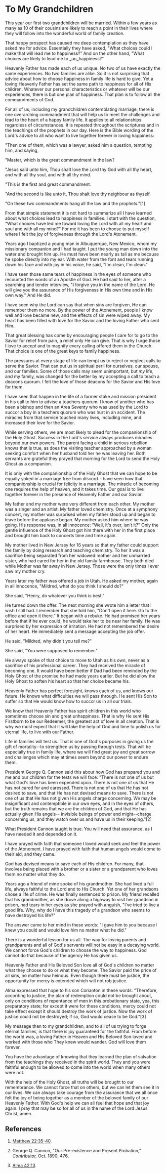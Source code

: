 # To My Grandchildren

This year our first two grandchildren will be married. Within a few years as
many as 10 of their cousins are likely to reach a point in their lives where
they will follow into the wonderful world of family creation.

That happy prospect has caused me deep contemplation as they have asked me for
advice. Essentially they have asked, "What choices could I make that will lead
me to happiness?" And on the other hand, "What choices are likely to lead me
to _un_happiness?"

Heavenly Father has made each of us unique. No two of us have exactly the same
experiences. No two families are alike. So it is not surprising that advice
about how to choose happiness in family life is hard to give. Yet a loving
Heavenly Father has set the same path to happiness for all of His children.
Whatever our personal characteristics or whatever will be our experiences,
there is but one plan of happiness. That plan is to follow all the
commandments of God.

For all of us, including my grandchildren contemplating marriage, there is one
overarching commandment that will help us to meet the challenges and lead to
the heart of a happy family life. It applies to all relationships regardless
of circumstances. It is repeated throughout the scriptures and in the
teachings of the prophets in our day. Here is the Bible wording of the Lord's
advice to all who want to live together forever in loving happiness:

"Then one of them, which was a lawyer, asked him a question, tempting him, and
saying,

"Master, which is the great commandment in the law?

"Jesus said unto him, Thou shalt love the Lord thy God with all thy heart, and
with all thy soul, and with all thy mind.

"This is the first and great commandment.

"And the second is like unto it, Thou shalt love thy neighbour as thyself.

"On these two commandments hang all the law and the prophets."[1]

From that simple statement it is not hard to summarize all I have learned
about what choices lead to happiness in families. I start with the question,
"What choices have led me toward loving the Lord with all my heart and soul
and with all my mind?" For me it has been to choose to put myself where I felt
the joy of forgiveness through the Lord's Atonement.

Years ago I baptized a young man in Albuquerque, New Mexico, whom my
missionary companion and I had taught. I put the young man down into the water
and brought him up. He must have been nearly as tall as me because he spoke
directly into my ear. With water from the font and tears running down his face
and with joy in his voice, he said, "I'm clean, I'm clean."

I have seen those same tears of happiness in the eyes of someone who recounted
the words of an Apostle of God. He had said to her, after a searching and
tender interview, "I forgive you in the name of the Lord. He will give you the
assurance of His forgiveness in His own time and in His own way." And He did.

I have seen why the Lord can say that when sins are forgiven, He can remember
them no more. By the power of the Atonement, people I know well and love
became new, and the effects of sin were wiped away. My heart has been filled
with love for the Savior and the loving Father who sent Him.

That great blessing has come by encouraging people I care for to go to the
Savior for relief from pain, a relief only He can give. That is why I urge
those I love to accept and to magnify every calling offered them in the
Church. That choice is one of the great keys to family happiness.

The pressures at every stage of life can tempt us to reject or neglect calls
to serve the Savior. That can put us in spiritual peril for ourselves, our
spouse, and our families. Some of those calls may seem unimportant, but _my_
life, and my family, was changed for the better by my accepting a call to
teach a deacons quorum. I felt the love of those deacons for the Savior and
His love for them.

I have seen that happen in the life of a former stake and mission president in
his call to him to advise a teachers quorum. I know of another who has been a
bishop and then an Area Seventy who was used by the Lord to succor a boy in a
teachers quorum who was hurt in an accident. The miracles from that service
touched many lives, including mine, and increased their love for the Savior.

While serving others, we are most likely to plead for the companionship of the
Holy Ghost. Success in the Lord's service always produces miracles beyond our
own powers. The parent facing a child in serious rebellion knows that is true,
as does the visiting teacher approached by a woman seeking comfort when her
husband told her he was leaving her. Both servants are grateful they prayed
that morning for the Lord to send the Holy Ghost as a companion.

It is only with the companionship of the Holy Ghost that we can hope to be
equally yoked in a marriage free from discord. I have seen how that
companionship is crucial for felicity in a marriage. The miracle of becoming
one requires the help of heaven, and it takes time. Our goal is to live
together forever in the presence of Heavenly Father and our Savior.

My father and my mother were very different from each other. My mother was a
singer and an artist. My father loved chemistry. Once at a symphony concert,
my mother was surprised when my father stood up and began to leave before the
applause began. My mother asked him where he was going. His response was, in
all innocence: "Well, it's over, isn't it?" Only the gentle influence of the
Holy Ghost got him there with her in the first place and brought him back to
concerts time and time again.

My mother lived in New Jersey for 16 years so that my father could support the
family by doing research and teaching chemistry. To her it was a sacrifice
being separated from her widowed mother and her unmarried sister, who had
cared for her in the old family farmhouse. They both died while Mother was far
away in New Jersey. Those were the only times I ever saw my mother cry.

Years later my father was offered a job in Utah. He asked my mother, again in
all innocence, "Mildred, what do you think I should do?"

She said, "Henry, do whatever you think is best."

He turned down the offer. The next morning she wrote him a letter that I wish
I still had. I remember that she told him, "Don't open it here. Go to the
office and open it there." It began with a rebuke. He had promised her years
before that if he ever could, he would take her to be near her family. He was
surprised by her expression of irritation. He had not remembered the desire of
her heart. He immediately sent a message accepting the job offer.

He said, "Mildred, why didn't you tell me?"

She said, "You were supposed to remember."

He always spoke of that choice to move to Utah as his own, never as a
sacrifice of his professional career. They had received the miracle of
becoming one. It would have been better if Dad had been reminded by the Holy
Ghost of the promise he had made years earlier. But he did allow the Holy
Ghost to soften his heart so that her choice became his.

Heavenly Father has perfect foresight, knows each of us, and knows our future.
He knows what difficulties we will pass through. He sent His Son to suffer so
that He would know how to succor us in all our trials.

We know that Heavenly Father has spirit children in this world who sometimes
choose sin and great unhappiness. That is why He sent His Firstborn to be our
Redeemer, the greatest act of love in all creation. That is why we must expect
that it will take the help of God and time to polish us for eternal life, to
live with our Father.

Life in families will test us. That is one of God's purposes in giving us the
gift of mortality--to strengthen us by passing through tests. That will be
especially true in family life, where we will find great joy and great sorrow
and challenges which may at times seem beyond our power to endure them.

President George Q. Cannon said this about how God has prepared you and me and
our children for the tests we will face: "There is not one of us but what
God's love has been expended upon. There is not one of us that He has not
cared for and caressed. There is not one of us that He has not desired to
save, and that He has not devised means to save. There is not one of us that
He has not given His angels charge concerning. We may be insignificant and
contemptible in our own eyes, and in the eyes of others, but the truth remains
that we are the children of God, and that He has actually given His angels--
invisible beings of power and might--charge concerning us, and they watch over
us and have us in their keeping."[2]

What President Cannon taught is true. You will need that assurance, as I have
needed it and depended on it.

I have prayed with faith that someone I loved would seek and feel the power of
the Atonement. I have prayed with faith that human angels would come to their
aid, and they came.

God has devised means to save each of His children. For many, that involves
being placed with a brother or a sister or a grandparent who loves them no
matter what they do.

Years ago a friend of mine spoke of his grandmother. She had lived a full
life, always faithful to the Lord and to His Church. Yet one of her grandsons
chose a life of crime. He was finally sentenced to prison. My friend recalled
that his grandmother, as she drove along a highway to visit her grandson in
prison, had tears in her eyes as she prayed with anguish, "I've tried to live
a good life. Why, why do I have this tragedy of a grandson who seems to have
destroyed his life?"

The answer came to her mind in these words: "I gave him to you because I knew
you could and would love him no matter what he did."

There is a wonderful lesson for us all. The way for loving parents and
grandparents and all of God's servants will not be easy in a decaying world.
We cannot force God's children to choose the way to happiness. God cannot do
that because of the agency He has given us.

Heavenly Father and His Beloved Son love all of God's children no matter what
they choose to do or what they become. The Savior paid the price of all sins,
no matter how heinous. Even though there must be justice, the opportunity for
mercy is extended which will not rob justice.

Alma expressed that hope to his son Corianton in these words: "Therefore,
according to justice, the plan of redemption could not be brought about, only
on conditions of repentance of men in this probationary state, yea, this
preparatory state; for except it were for these conditions, mercy could not
take effect except it should destroy the work of justice. Now the work of
justice could not be destroyed; if so, God would cease to be God."[3]

My message then to my grandchildren, and to all of us trying to forge eternal
families, is that there is joy guaranteed for the faithful. From before the
world was, a loving Father in Heaven and His Beloved Son loved and worked with
those who They knew would wander. God will love them forever.

You have the advantage of knowing that they learned the plan of salvation from
the teachings they received in the spirit world. They and you were faithful
enough to be allowed to come into the world when many others were not.

With the help of the Holy Ghost, all truths will be brought to our
remembrance. We cannot force that on others, but we can let them see it in our
lives. We can always take courage from the assurance that we all once felt the
joy of being together as a member of the beloved family of our Heavenly
Father. With God's help we can all feel that hope and that joy again. I pray
that may be so for all of us in the name of the Lord Jesus Christ, amen.

## References

  1. [Matthew 22:35-40](https://www.lds.org/scriptures/nt/matt/22.35-40?lang=eng#34).

  2. George Q. Cannon, "Our Pre-existence and Present Probation," _Contributor,_ Oct. 1890, 476.

  3. [Alma 42:13](https://www.lds.org/scriptures/bofm/alma/42.13?lang=eng#12).

